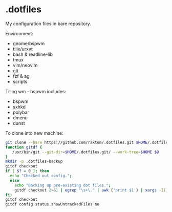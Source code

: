 # .dotfiles

My configuration files in bare repository.

Environment:
- gnome/bspwm
- tilix/urxvt
- bash & readline-lib
- tmux
- vim/neovim
- git
- fzf & ag
- scripts

Tiling wm - bspwm includes:
- bspwm
- sxhkd
- polybar
- dmenu
- dunst
 
 To clone into new machine:

```bash 
git clone --bare https://github.com/raktom/.dotfiles.git $HOME/.dotfiles.git
function gitdf {
   /usr/bin/git --git-dir=$HOME/.dotfiles.git/ --work-tree=$HOME $@
}
mkdir -p .dotfiles-backup
gitdf checkout
if [ $? = 0 ]; then
  echo "Checked out config.";
  else
    echo "Backing up pre-existing dot files.";
    gitdf checkout 2>&1 | egrep "\s+\." | awk {'print $1'} | xargs -I{} mv {} .dotfiles-backup/{}
fi;
gitdf checkout
gitdf config status.showUntrackedFiles no
```
